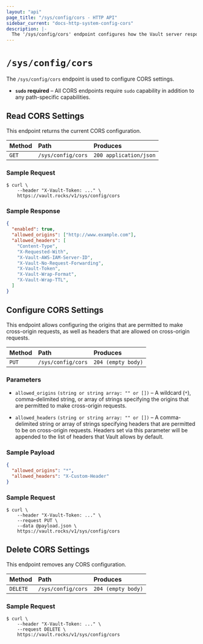 ```yaml
---
layout: "api"
page_title: "/sys/config/cors - HTTP API"
sidebar_current: "docs-http-system-config-cors"
description: |-
  The '/sys/config/cors' endpoint configures how the Vault server responds to cross-origin requests.
---
```


# `/sys/config/cors`

The `/sys/config/cors` endpoint is used to configure CORS settings.

- **`sudo` required** – All CORS endpoints require `sudo` capability in
  addition to any path-specific capabilities.

## Read CORS Settings

This endpoint returns the current CORS configuration.

| Method   | Path                         | Produces               |
| :------- | :--------------------------- | :--------------------- |
| `GET`    | `/sys/config/cors` | `200 application/json` |

### Sample Request

```
$ curl \
    --header "X-Vault-Token: ..." \
    https://vault.rocks/v1/sys/config/cors
```

### Sample Response

```json
{
  "enabled": true,
  "allowed_origins": ["http://www.example.com"],
  "allowed_headers": [
    "Content-Type",
    "X-Requested-With",
    "X-Vault-AWS-IAM-Server-ID",
    "X-Vault-No-Request-Forwarding",
    "X-Vault-Token",
    "X-Vault-Wrap-Format",
    "X-Vault-Wrap-TTL",
  ]
}
```

## Configure CORS Settings

This endpoint allows configuring the origins that are permitted to make
cross-origin requests, as well as headers that are allowed on cross-origin requests.

| Method   | Path                         | Produces               |
| :------- | :--------------------------- | :--------------------- |
| `PUT`    | `/sys/config/cors` | `204 (empty body)` |

### Parameters

- `allowed_origins` `(string or string array: "" or [])` – A wildcard (`*`), comma-delimited string, or array of strings specifying the origins that are permitted to make cross-origin requests.

- `allowed_headers` `(string or string array: "" or [])` – A comma-delimited string or array of strings specifying headers that are permitted to be on cross-origin requests. Headers set via this parameter will be appended to the list of headers that Vault allows by default.

### Sample Payload

```json
{
  "allowed_origins": "*",
  "allowed_headers": "X-Custom-Header"
}
```

### Sample Request

```
$ curl \
    --header "X-Vault-Token: ..." \
    --request PUT \
    --data @payload.json \
    https://vault.rocks/v1/sys/config/cors
```

## Delete CORS Settings

This endpoint removes any CORS configuration.

| Method   | Path                         | Produces               |
| :------- | :--------------------------- | :--------------------- |
| `DELETE` | `/sys/config/cors` | `204 (empty body)` |

### Sample Request

```
$ curl \
    --header "X-Vault-Token: ..." \
    --request DELETE \
    https://vault.rocks/v1/sys/config/cors
```
